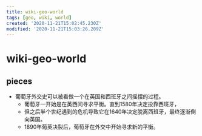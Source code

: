 ```yaml
---
title: wiki-geo-world
tags: [geo, wiki, world]
created: '2020-11-21T15:02:45.230Z'
modified: '2020-11-21T15:03:26.209Z'
---
```


# wiki-geo-world

## pieces

- 葡萄牙外交史可以被看做一个在英国和西班牙之间摇摆的过程。
  - 葡萄牙一开始是在英西间寻求平衡。直到1580年决定投靠西班牙，
  - 但之后半个世纪遇到的危机导致它在1640年决定脱离西班牙，最终逐渐倒向英国。
  - 1890年葡英决裂后，葡萄牙在外交中开始寻求新的平衡。
